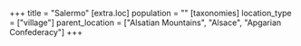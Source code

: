 +++
title = "Salermo"
[extra.loc]
population = ""
[taxonomies]
location_type = ["village"]
parent_location = ["Alsatian Mountains", "Alsace", "Apgarian Confederacy"]
+++

